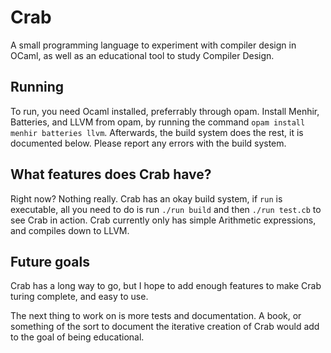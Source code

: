# Crab
A small programming language to experiment with compiler design in OCaml, as well as an educational tool to study Compiler Design.

## Running
To run, you need Ocaml installed, preferrably through opam. Install Menhir, Batteries, and LLVM from opam, by running the command `opam install menhir batteries llvm`. Afterwards, the build system does the rest, it is documented below. Please report any errors with the build system.

## What features does Crab have?
Right now? Nothing really. Crab has an okay build system, if `run` is executable, all you need to do is run `./run build` and then `./run test.cb` to see Crab in action. Crab currently only has simple Arithmetic expressions, and compiles down to LLVM. 

## Future goals
Crab has a long way to go, but I hope to add enough features to make Crab turing complete, and easy to use.

The next thing to work on is more tests and documentation. A book, or something of the sort to document the iterative creation of Crab would add to the goal of being educational. 

